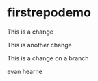 # firstrepodemo

This is a change

This is another change 

This is a change on a branch

evan hearne

